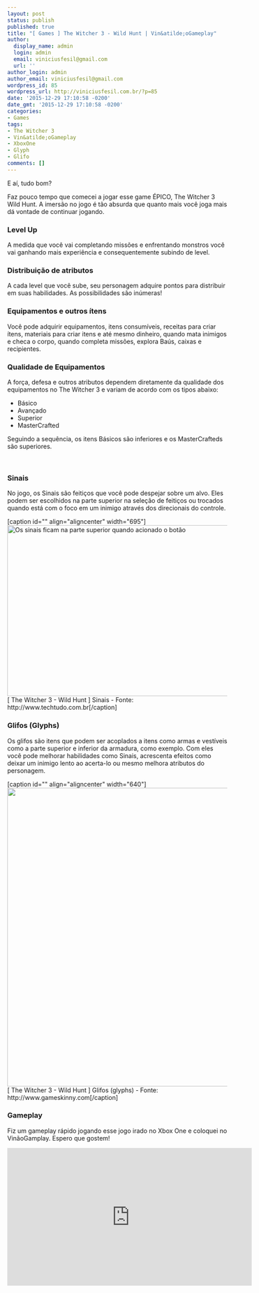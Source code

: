```yaml
---
layout: post
status: publish
published: true
title: "[ Games ] The Witcher 3 - Wild Hunt | Vin&atilde;oGameplay"
author:
  display_name: admin
  login: admin
  email: viniciusfesil@gmail.com
  url: ''
author_login: admin
author_email: viniciusfesil@gmail.com
wordpress_id: 85
wordpress_url: http://viniciusfesil.com.br/?p=85
date: '2015-12-29 17:10:58 -0200'
date_gmt: '2015-12-29 17:10:58 -0200'
categories:
- Games
tags:
- The Witcher 3
- Vin&atilde;oGameplay
- XboxOne
- Glyph
- Glifo
comments: []
---
```

<p>E a&iacute;, tudo bom?</p>
<p>Faz pouco tempo que comecei a jogar esse game &Eacute;PICO, The Witcher 3 Wild Hunt. A imers&atilde;o no jogo &eacute; t&atilde;o absurda que quanto mais voc&ecirc; joga mais d&aacute; vontade de continuar jogando.</p>
<h3>Level Up</h3>
<p>A medida que voc&ecirc; vai completando miss&otilde;es e enfrentando monstros voc&ecirc; vai ganhando mais experi&ecirc;ncia e consequentemente subindo de level.</p>
<h3></h3>
<h3>Distribui&ccedil;&atilde;o de atributos</h3>
<p>A cada level que voc&ecirc; sube, seu personagem adquire pontos para distribuir em suas habilidades. As possibilidades s&atilde;o in&uacute;meras!</p>
<h3></h3>
<h3>Equipamentos e outros &iacute;tens</h3>
<p>Voc&ecirc; pode adquirir equipamentos, itens consum&iacute;veis, receitas para criar &iacute;tens, materiais para criar itens e at&eacute; mesmo dinheiro, quando mata inimigos e checa o corpo, quando completa miss&otilde;es, explora Ba&uacute;s, caixas e recipientes.</p>
<h3></h3>
<h3>Qualidade de Equipamentos</h3>
<p>A for&ccedil;a, defesa e outros atributos dependem diretamente da qualidade dos equipamentos no The Witcher 3 e variam de acordo com os tipos abaixo:</p>
<ul>
<li>B&aacute;sico</li>
<li>Avan&ccedil;ado</li>
<li>Superior</li>
<li>MasterCrafted</li>
</ul>
<p>Seguindo a sequ&ecirc;ncia, os itens B&aacute;sicos s&atilde;o inferiores e os MasterCrafteds s&atilde;o superiores.</p>
<p>&nbsp;</p>
<h3>Sinais</h3>
<p>No jogo, os Sinais s&atilde;o feiti&ccedil;os que voc&ecirc; pode despejar sobre um alvo. Eles podem ser escolhidos na parte superior na sele&ccedil;&atilde;o de feiti&ccedil;os ou trocados quando est&aacute; com o foco em um inimigo atrav&eacute;s dos direcionais do controle.</p>
<p>[caption id="" align="aligncenter" width="695"]<img class="" src="http://s2.glbimg.com/OLJPWpGnzG4aa2aaF9IzRnWoxMs=/695x0/s.glbimg.com/po/tt2/f/original/2015/05/21/110.jpg" alt="Os sinais ficam na parte superior quando acionado o bot&atilde;o " width="695" height="391" /> [ The Witcher 3 - Wild Hunt ] Sinais - Fonte: http://www.techtudo.com.br[/caption]</p>
<h3></h3>
<h3>Glifos (Glyphs)</h3>
<p>Os glifos s&atilde;o itens que podem ser acoplados a itens como armas e vest&iacute;veis como a parte superior e inferior da armadura, como exemplo. Com eles voc&ecirc; pode melhorar habilidades como Sinais, acrescenta efeitos como deixar um inimigo lento ao acerta-lo ou mesmo melhora atributos do personagem.</p>
<p>[caption id="" align="aligncenter" width="640"]<img src="http://s3.amazonaws.com/gameskinnyop/0/b/9/resized_0b9a76c60af4f9952a5863e28ae34a93.jpg" alt="" width="640" height="683" /> [ The Witcher 3 - Wild Hunt ] Glifos (glyphs) - Fonte: http://www.gameskinny.com[/caption]&nbsp;</p>
<h3>Gameplay</h3>
<p>Fiz um gameplay r&aacute;pido jogando esse jogo irado no Xbox One e coloquei no Vin&atilde;oGamplay. Espero que gostem!</p>
<p><iframe src="https://www.youtube.com/embed/luDZ_LWmtWw" width="560" height="315" frameborder="0" allowfullscreen="allowfullscreen"></iframe></p>

